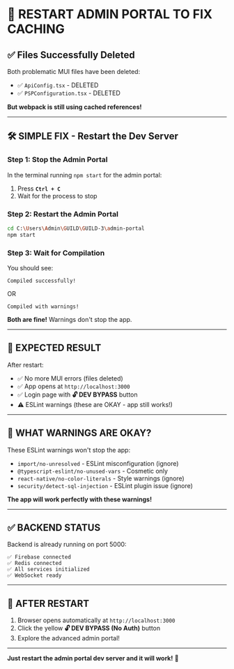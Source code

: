 # 🔄 RESTART ADMIN PORTAL TO FIX CACHING

## ✅ Files Successfully Deleted

Both problematic MUI files have been deleted:
- ✅ `ApiConfig.tsx` - DELETED
- ✅ `PSPConfiguration.tsx` - DELETED

**But webpack is still using cached references!**

---

## 🛠️ SIMPLE FIX - Restart the Dev Server

### **Step 1: Stop the Admin Portal**
In the terminal running `npm start` for the admin portal:
1. Press **`Ctrl + C`**
2. Wait for the process to stop

### **Step 2: Restart the Admin Portal**
```bash
cd C:\Users\Admin\GUILD\GUILD-3\admin-portal
npm start
```

### **Step 3: Wait for Compilation**
You should see:
```
Compiled successfully!
```
OR
```
Compiled with warnings!
```

**Both are fine!** Warnings don't stop the app.

---

## 🎯 EXPECTED RESULT

After restart:
- ✅ No more MUI errors (files deleted)
- ✅ App opens at `http://localhost:3000`
- ✅ Login page with **🔓 DEV BYPASS** button
- ⚠️ ESLint warnings (these are OKAY - app still works!)

---

## 📱 WHAT WARNINGS ARE OKAY?

These ESLint warnings won't stop the app:
- `import/no-unresolved` - ESLint misconfiguration (ignore)
- `@typescript-eslint/no-unused-vars` - Cosmetic only
- `react-native/no-color-literals` - Style warnings (ignore)
- `security/detect-sql-injection` - ESLint plugin issue (ignore)

**The app will work perfectly with these warnings!**

---

## ✅ BACKEND STATUS

Backend is already running on port 5000:
```
✅ Firebase connected
✅ Redis connected
✅ All services initialized
✅ WebSocket ready
```

---

## 🚀 AFTER RESTART

1. Browser opens automatically at `http://localhost:3000`
2. Click the yellow **🔓 DEV BYPASS (No Auth)** button
3. Explore the advanced admin portal!

---

**Just restart the admin portal dev server and it will work!** 🎉

